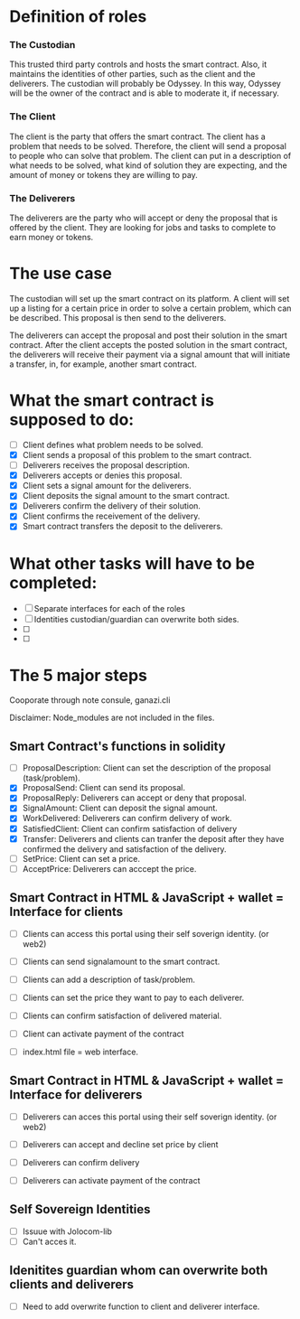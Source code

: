 # Definition of roles
### **The Custodian**
This trusted third party controls and hosts the smart contract. Also, it maintains the identities of other parties, such as the client and the deliverers. The custodian will probably be Odyssey. In this way, Odyssey will be the owner of the contract and is able to moderate it, if necessary.

### **The Client**
The client is the party that offers the smart contract. The client has a problem that needs to be solved. Therefore, the client will send a proposal to people who can solve that problem. The client can put in a description of what needs to be solved, what kind of solution they are expecting, and the amount of money or tokens they are willing to pay.

### **The Deliverers**
The deliverers are the party who will accept or deny the proposal that is offered by the client. They are looking for jobs and tasks to complete to earn money or tokens.

# The use case
The custodian will set up the smart contract on its platform. A client will set up a listing for a certain price in order to solve a certain problem, which can be described. This proposal is then send to the deliverers.

The deliverers can accept the proposal and post their solution in the smart contract. After the client accepts the posted solution in the smart contract, the deliverers will receive their payment via a signal amount that will initiate a transfer, in, for example, another smart contract.

# What the smart contract is supposed to do:
- [ ] Client defines what problem needs to be solved.
- [x] Client sends a proposal of this problem to the smart contract.
- [ ] Deliverers receives the proposal description.
- [x] Deliverers accepts or denies this proposal.
- [x] Client sets a signal amount for the deliverers.
- [x] Client deposits the signal amount to the smart contract.
- [x] Deliverers confirm the delivery of their solution.
- [x] Client confirms the receivement of the delivery.
- [x] Smart contract transfers the deposit to the deliverers.

# What other tasks will have to be completed:
- [ ] Separate interfaces for each of the roles
- [ ] Identities custodian/guardian can overwrite both sides.
- [ ] 
- [ ] 

# The 5 major steps
Cooporate through note consule, ganazi.cli

Disclaimer: Node_modules are not included in the files.

## Smart Contract's functions in solidity
- [ ] ProposalDescription: Client can set the description of the proposal (task/problem).
- [x] ProposalSend: Client can send its proposal.
- [x] ProposalReply: Deliverers can accept or deny that proposal.
- [x] SignalAmount: Client can deposit the signal amount.
- [x] WorkDelivered: Deliverers can confirm delivery of work.
- [x] SatisfiedClient: Client can confirm satisfaction of delivery
- [x] Transfer: Deliverers and clients can tranfer the deposit after they have confirmed the delivery and satisfaction of the delivery.
- [ ] SetPrice: Client can set a price.
- [ ] AcceptPrice: Deliverers can acccept the price.

## Smart Contract in HTML & JavaScript + wallet = Interface for clients
- [ ] Clients can access this portal using their self soverign identity. (or web2)
- [ ] Clients can send signalamount to the smart contract.
- [ ] Clients can add a description of task/problem.
- [ ] Clients can set the price they want to pay to each deliverer.
- [ ] Clients can confirm satisfaction of delivered material.
- [ ] Client can activate payment of the contract

- [ ] index.html file = web interface. 

## Smart Contract in HTML & JavaScript + wallet = Interface for deliverers
- [ ] Deliverers can acces this portal using their self soverign identity. (or web2)
- [ ] Deliverers can accept and decline set price by client
- [ ] Deliverers can confirm delivery
- [ ] Deliverers can activate payment of the contract


## Self Sovereign Identities
- [ ] Issuue with Jolocom-lib
- [ ] Can't acces it.

## Idenitites guardian whom can overwrite both clients and deliverers
- [ ] Need to add overwrite function to client and deliverer interface.
